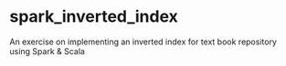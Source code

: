 # spark_inverted_index
An exercise on implementing an inverted index for text book repository using Spark &amp; Scala
